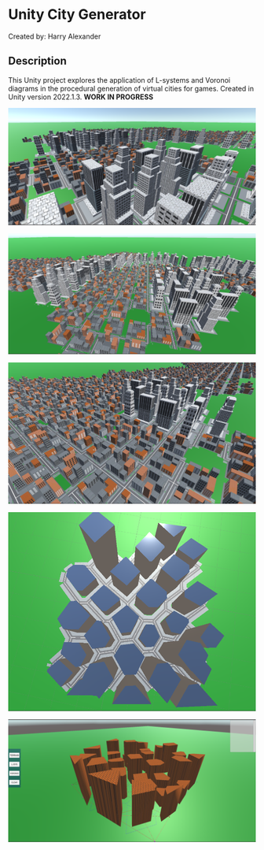 # Unity City Generator

Created by: Harry Alexander

## Description

This Unity project explores the application of L-systems and Voronoi diagrams in the procedural generation of virtual cities for games. Created in Unity version 2022.1.3. **WORK IN PROGRESS**

![City made with L-systems](images/L-sys_city3.PNG)

![City made with L-systems 2](images/L-sys_city2.PNG)

![City made with L-systems 3](images/L-sys_city1.PNG)

![City made with Voronoi diagrams](images/voronoi_city.PNG)

![](images/voronoi-city-bricks.PNG)